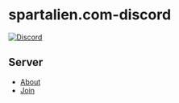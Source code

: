 # spartalien.com-discord

[![Discord](https://img.shields.io/discord/1016670053015486515)](https://discord.gg/wy7HbvKvG8)

## Server

- [About](./server/text/intro.md)
- [Join](https://discord.gg/wy7HbvKvG8)
